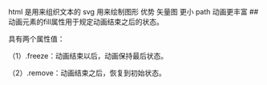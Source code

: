 html 是用来组织文本的
svg 用来绘制图形
优势
矢量图
更小
path
动画更丰富
##动画元素的fill属性用于规定动画结束之后的状态。

具有两个属性值：

（1）.freeze：动画结束以后，动画保持最后状态。

（2）.remove：动画结束之后，恢复到初始状态。